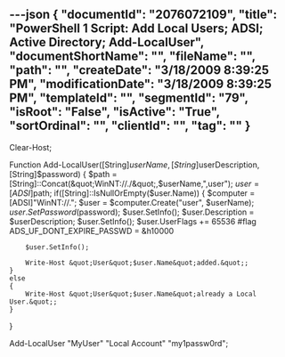 ---json
{
  "documentId": "2076072109",
  "title": "PowerShell 1 Script: Add Local Users; ADSI; Active Directory; Add-LocalUser",
  "documentShortName": "",
  "fileName": "",
  "path": "",
  "createDate": "3/18/2009 8:39:25 PM",
  "modificationDate": "3/18/2009 8:39:25 PM",
  "templateId": "",
  "segmentId": "79",
  "isRoot": "False",
  "isActive": "True",
  "sortOrdinal": "",
  "clientId": "",
  "tag": ""
}
---

Clear-Host;

Function Add-LocalUser([String]$userName, [String]$userDescription, [String]$password)
{
	$path = [String]::Concat(&quot;WinNT://./&quot;,$userName,&quot;,user&quot;);
	$user = [ADSI]$path;
	if([String]::IsNullOrEmpty($user.Name))
	{
		$computer = [ADSI]&quot;WinNT://.&quot;;
		$user = $computer.Create(&quot;user&quot;, $userName);
		$user.SetPassword($password);
		$user.SetInfo();
		$user.Description = $userDescription;
		$user.SetInfo();
		$user.UserFlags += 65536
                #flag ADS_UF_DONT_EXPIRE_PASSWD = &h10000

		$user.SetInfo();

		Write-Host &quot;User&quot;$user.Name&quot;added.&quot;;
	}
	else
	{
		Write-Host &quot;User&quot;$user.Name&quot;already a Local User.&quot;;
	}
}

Add-LocalUser &quot;MyUser&quot; &quot;Local Account&quot; &quot;my1passw0rd&quot;;
